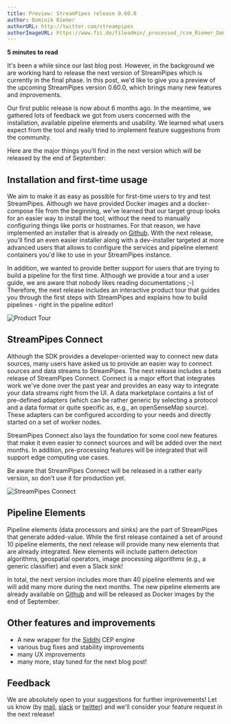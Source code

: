 ```yaml
---
title: Preview: StreamPipes release 0.60.0
author: Dominik Riemer
authorURL: http://twitter.com/streampipes
authorImageURL: https://www.fzi.de/fileadmin/_processed_/csm_Riemer_Dominik_d14f3427fb.jpg
---
```

**<div style="float: left; padding-right: 40px;">5 minutes to read</div>**
<br>

It's been a while since our last blog post. However, in the background we are working hard to release the next version of StreamPipes which is currently in the final phase.
In this post, we'd like to give you a preview of the upcoming StreamPipes version 0.60.0, which brings many new features and improvements.

<!--truncate-->

Our first public release is now about 6 months ago. In the meantime, we gathered lots of feedback we got from users concerned with the installation, available pipeline elements and usability.
We learned what users expect from the tool and really tried to implement feature suggestions from the community.

Here are the major things you'll find in the next version which will be released by the end of September:

## Installation and first-time usage
We aim to make it as easy as possible for first-time users to try and test StreamPipes. Although we have provided Docker images and a docker-compose file from the beginning, we've learned that our target group looks for an easier way to install the tool, without the need to manually configuring things like ports or hostnames.
For that reason, we have implemented an installer that is already on [Github](https://www.github.com/streampipes/streampipes-installer). With the next release, you'll find an even easier installer along with a dev-installer targeted at more advanced users that allows to configure the services and pipeline element containers you'd like to use in your StreamPipes instance.

In addition, we wanted to provide better support for users that are trying to build a pipeline for the first time. Although we provide a tour and a user guide, we are aware that nobody likes reading documentations ;-)
Therefore, the next release includes an interactive product tour that guides you through the first steps with StreamPipes and explains how to build pipelines - right in the pipeline editor!

<img class="blog-image" style="max-width:90%;" src="/blog/assets/2018-09-17/streampipes-060-product-tour.png" alt="Product Tour">

## StreamPipes Connect

Although the SDK provides a developer-oriented way to connect new data sources, many users have asked us to provide an easier way to connect sources and data streams to StreamPipes.
The next release includes a beta release of StreamPipes Connect. Connect is a major effort that integrates work we've done over the past year and provides an easy way to integrate your data streams right from the UI.
A data marketplace contains a list of pre-defined adapters (which can be rather generic by selecting a protocol and a data format or quite specific as, e.g., an openSenseMap source).
These adapters can be configured according to your needs and directly started on a set of worker nodes.

StreamPipes Connect also lays the foundation for some cool new features that make it even easier to connect sources and will be added over the next months.
In addition, pre-processing features will be integrated that will support edge computing use cases.

Be aware that StreamPipes Connect will be released in a rather early version, so don't use it for production yet.

<img class="blog-image" style="max-width:90%;" src="/blog/assets/2018-09-17/streampipes-060.png" alt="StreamPipes Connect">

## Pipeline Elements

Pipeline elements (data processors and sinks) are the part of StreamPipes that generate added-value.
While the first release contained a set of around 10 pipeline elements, the next release will provide many new elements that are already integrated.
New elements will include pattern detection algorithms, geospatial operators, image processing algorithms (e.g., a generic classifier) and even a Slack sink!

In total, the next version includes more than 40 pipeline elements and we will add many more during the next months.
The new pipeline elements are already available on [Github](https://www.github.com/streampipes/streampipes-pipeline-elements) and will be released as Docker images by the end of September.

## Other features and improvements

* A new wrapper for the [Siddhi](https://github.com/wso2/siddhi) CEP engine
* various bug fixes and stability improvements
* many UX improvements
* many more, stay tuned for the next blog post!

## Feedback

We are absolutely open to your suggestions for further improvements! Let us know (by [mail](mailto:feedback@streampipes.org), [slack](https://slack.streampipes.org) or [twitter](https://www.twitter.com/streampipes)) and we'll consider your feature request in the next release!






